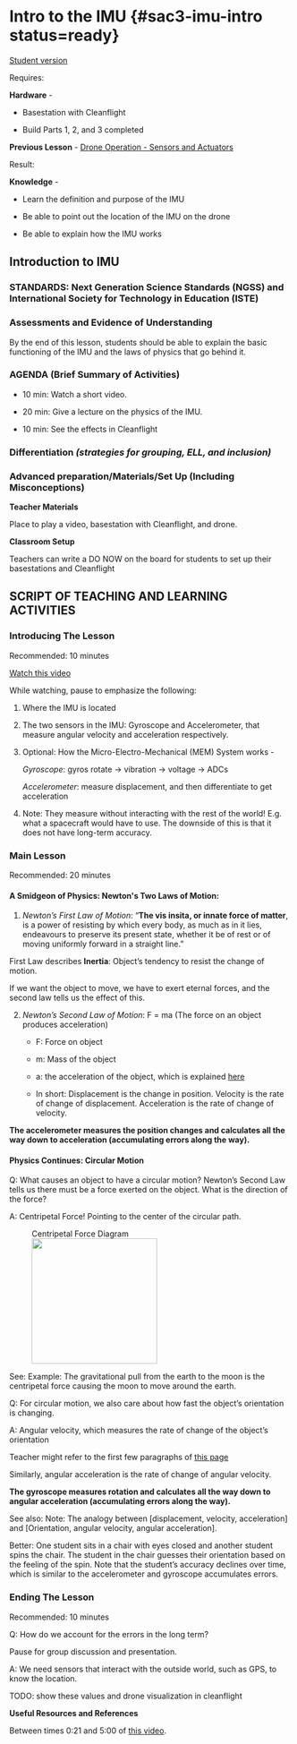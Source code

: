 # Intro to the IMU {#sac3-imu-intro status=ready}

[Student version](+duckiesky_high_school_student#sac3-imu-intro)

<div class='requirements' markdown='1'>

Requires:

**Hardware** -

- Basestation with Cleanflight 

- Build Parts 1, 2, and 3 completed

**Previous Lesson** - [Drone Operation - Sensors and Actuators](https://docs.duckietown.org/daffy/downloads/duckiesky_high_school/docs-duckiesky_high_school/branch/daffy/duckiesky_high_school/out/introduction_operation_sensors.html) 

Result:

**Knowledge** -

- Learn the definition and purpose of the IMU

- Be able to point out the location of the IMU on the drone

- Be able to explain how the IMU works

</div>

## Introduction to IMU


### STANDARDS: Next Generation Science Standards (NGSS) and International Society for Technology in Education (ISTE)



### Assessments and Evidence of Understanding

By the end of this lesson, students should be able to explain the basic functioning of the IMU and the laws of physics that go behind it.


### AGENDA (Brief Summary of Activities)

- 10 min: Watch a short video.

- 20 min: Give a lecture on the physics of the IMU.

- 10 min: See the effects in Cleanflight


### Differentiation _(strategies for grouping, ELL, and inclusion)_


### Advanced preparation/Materials/Set Up (Including Misconceptions)

**Teacher Materials**

Place to play a video, basestation with Cleanflight, and drone.

**Classroom Setup**

Teachers can write a DO NOW on the board for students to set up their basestations and Cleanflight


## SCRIPT OF TEACHING AND LEARNING ACTIVITIES


### Introducing The Lesson

Recommended: 10 minutes

[Watch this video](https://youtu.be/DSypZP3R0sQ)

While watching, pause to emphasize the following:

1. Where the IMU is located

2. The two sensors in the IMU: Gyroscope and Accelerometer, that measure angular velocity and acceleration respectively.

3. Optional: How the Micro-Electro-Mechanical (MEM) System works -

    _Gyroscope_: gyros rotate -> vibration -> voltage -> ADCs

    _Accelerometer_: measure displacement, and then differentiate to get acceleration

4. Note: They measure without interacting with the rest of the world! E.g. what a spacecraft would have to use. The downside of this is that it does not have long-term accuracy.


### Main Lesson

Recommended: 20 minutes

#### **A Smidgeon of Physics: Newton's Two Laws of Motion:**

1. _Newton’s First Law of Motion_: “**The vis insita, or innate force of matter**, is a power of resisting by which every body, as much as in it lies, endeavours to preserve its present state, whether it be of rest or of moving uniformly forward in a straight line.”

First Law describes **Inertia**: Object’s tendency to resist the change of motion.

If we want the object to move, we have to exert eternal forces, and the second law tells us the effect of this.

2. _Newton’s Second Law of Motion_: F = ma (The force on an object produces acceleration)

    - F: Force on object

    - m: Mass of the object

    - a: the acceleration of the object, which is explained [here](https://www.grc.nasa.gov/WWW/K-12/airplane/disvelac.html)

    - In short: Displacement is the change in position. Velocity is the rate of change of displacement. Acceleration is the rate of change of velocity.

**The accelerometer measures the position changes and calculates all the way down to acceleration (accumulating errors along the way).**

#### **Physics Continues: Circular Motion**

Q: What causes an object to have a circular motion? Newton’s Second Law tells us there must be a force exerted on the object. What is the direction of the force?

A: Centripetal Force! Pointing to the center of the circular path.

<figure>
    <figcaption>Centripetal Force Diagram</figcaption>
    <img style='width:16em' src="https://celestialobject.files.wordpress.com/2012/01/ascentri3.jpg"/>
</figure>

See: Example: The gravitational pull from the earth to the moon is the centripetal force causing the moon to move around the earth.

Q: For circular motion, we also care about how fast the object’s orientation is changing.

A: Angular velocity, which measures the rate of change of the object’s orientation

Teacher might refer to the first few paragraphs of [this page](https://xaktly.com/AngularVelocity.html
)

Similarly, angular acceleration is the rate of change of angular velocity.

**The gyroscope measures rotation and calculates all the way down to angular acceleration (accumulating errors along the way).**

See also: Note: The analogy between [displacement, velocity, acceleration] and [Orientation, angular velocity, angular acceleration].

Better: One student sits in a chair with eyes closed and another student spins the chair. The student in the chair guesses their orientation based on the feeling of the spin. Note that the student’s accuracy declines over time, which is similar to the accelerometer and gyroscope accumulates errors.


### Ending The Lesson

Recommended: 10 minutes

Q: How do we account for the errors in the long term?

Pause for group discussion and presentation.

A: We need sensors that interact with the outside world, such as GPS, to know the location.

TODO: show these values and drone visualization in cleanflight


**Useful Resources and References**

Between times 0:21 and 5:00 of [this video](https://www.youtube.com/watch?v=whSw42XddsU).
